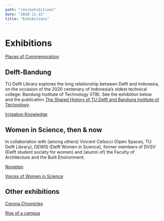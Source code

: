 ```yaml
---
path: "/en/exhibitions"
date: "2018-11-15"
title: "Exhibitions"
---
```


# Exhibitions

<div class="blocks">
<div class="block tint yellow cutcorners w-4 h-4 image">

[Places of Commemoration](/en/exhibitions/places-of-commemoration)
</div>

</div>

## Delft-Bandung
TU Delft Library explores the long relationship between Delft and Indonesia, on the occasion of the 2020 centenary of Indonesia’s oldest technical college: Bandung Institute of Technology (ITB). See the exhibition below and the publication [The Shared History of TU Delft and Bandung Institute of Technology](/en/publications/tu-itb).
<div class="blocks">
<div class="block tint yellow cutcorners w-4 h-4 image">

[Irrigation Knowledge](/en/exhibitions/irrigation-knowledge)
</div>

</div>

## Women in Science, then & now
In collaboration with (among others) Vincent Cellucci (Open Spaces, TU Delft Library), DEWIS (Delft Women in Science), former members of DVSV (Delft student society for women) and (alumni of) the Faculty of Architecture and the Built Environment.
<div class="blocks">
<div class="block tint yellow cutcorners w-4 h-4 image">

[Novieten](/en/exhibitions/novieten)
</div>
<div class="block tint yellow cutcorners w-4 h-4 image">

[Voices of Women in Science](/en/exhibitions/voices-of-wis)
</div>

</div>

## Other exhibitions

<div class="blocks">
<div class="block tint yellow cutcorners w-4 h-4 image">

[Corona Chronicles](/en/exhibitions/corona-chronicles)
</div>
<div class="block tint yellow cutcorners w-4 h-4 image">

[Rise of a campus](/en/exhibitions/rise-of-a-campus)
</div>

</div>

